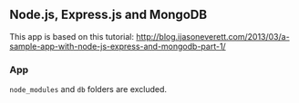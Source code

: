 ## Node.js, Express.js and  MongoDB ##

This app is based on this tutorial:
http://blog.ijasoneverett.com/2013/03/a-sample-app-with-node-js-express-and-mongodb-part-1/



### App ###

`node_modules` and `db` folders are excluded.